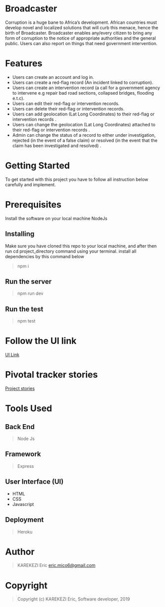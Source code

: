 # Broadcaster
Corruption is a huge bane to Africa’s development. African countries must develop novel and
localized solutions that will curb this menace, hence the birth of Broadcaster. Broadcaster
enables any/every citizen to bring any form of corruption to the notice of appropriate authorities
and the general public. Users can also report on things that need government intervention.

# Features

- Users can create an account and log in.
- Users can create a red-flag record (An incident linked to corruption).
- Users can create an intervention record (a call for a government agency to intervene e.g
repair bad road sections, collapsed bridges, flooding e.t.c).
- Users can edit their red-flag or intervention records.
- Users can delete their red-flag or intervention records.
- Users can add geolocation (Lat Long Coordinates) to their red-flag or intervention
records .
- Users can change the geolocation (Lat Long Coordinates) attached to their red-flag or
intervention records .
- Admin can change the status of a record to either under investigation, rejected (in the
event of a false claim) or resolved (in the event that the claim has been investigated and
resolved) .

# Getting Started
To get started with this project you have to follow all instruction below carefully and implement.

# Prerequisites
Install the software on your local machine NodeJs


## Installing
Make sure you have cloned this repo to your local machine, and after then run cd project_directory command using your terminal. install all dependencies by this command below

> npm i
## Run the server
> npm run dev
## Run the test
> npm test

# Follow the UI link

[UI Link](https://skemc.github.io/teamworks/UI/)

# Pivotal tracker stories
[Project stories](https://www.pivotaltracker.com/n/projects/2411782)

# Tools Used

## Back End
> Node Js

## Framework
> Express

## User Interface (UI)

- HTML
- CSS
- Javascript

## Deployment
> Heroku

# Author
> KAREKEZI Eric 
> eric.mico6@gmail.com
 
# Copyright
> Copyright (c) KAREKEZI Eric, Software developer, 2019

